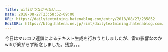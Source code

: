 ```yaml
---
Title: wifiがつながらない。。。
Date: 2018-08-27T23:58:52+09:00
URL: https://dailytextmining.hatenablog.com/entry/2018/08/27/235852
EditURL: https://blog.hatena.ne.jp/rimt/dailytextmining.hatenablog.com/atom/entry/10257846132615118216
---
```


今日はマルコフ連鎖によるテキスト生成を行おうとしましたが、雷の影響なのかwifiが繋がらず断念しました。残念。。。
